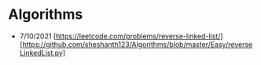 # Algorithms
- 7/10/2021
[https://leetcode.com/problems/reverse-linked-list/]
[https://github.com/sheshanth123/Algorithms/blob/master/Easy/reverseLinkedList.py]
